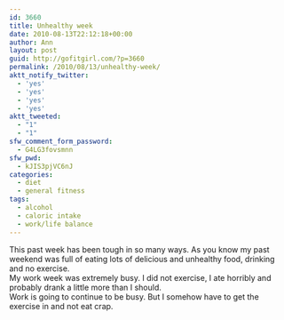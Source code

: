 ```yaml
---
id: 3660
title: Unhealthy week
date: 2010-08-13T22:12:18+00:00
author: Ann
layout: post
guid: http://gofitgirl.com/?p=3660
permalink: /2010/08/13/unhealthy-week/
aktt_notify_twitter:
  - 'yes'
  - 'yes'
  - 'yes'
  - 'yes'
aktt_tweeted:
  - "1"
  - "1"
sfw_comment_form_password:
  - G4LG3fovsmnn
sfw_pwd:
  - kJIS3pjVC6nJ
categories:
  - diet
  - general fitness
tags:
  - alcohol
  - caloric intake
  - work/life balance
---
```

This past week has been tough in so many ways. As you know my past weekend was full of eating lots of delicious and unhealthy food, drinking and no exercise.  
My work week was extremely busy. I did not exercise, I ate horribly and probably drank a little more than I should.  
Work is going to continue to be busy. But I somehow have to get the exercise in and not eat crap.